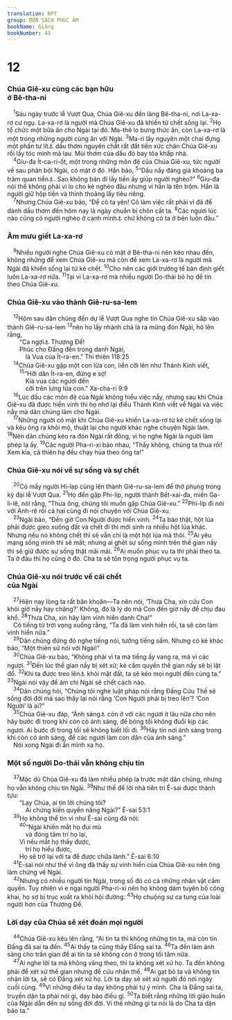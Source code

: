 ```yaml
---
translation: BPT
group: BỐN SÁCH PHÚC ÂM
bookName: Giăng 
bookNumber: 43
---
```


<div class="title"><h1>12</h1><h3>Chúa Giê-xu cùng các bạn hữu<br/>ở Bê-tha-ni</h3></div>
<span class="verse gi_12_1"> <sup>1</sup>Sáu ngày trước lễ Vượt Qua, Chúa Giê-xu đến làng Bê-tha-ni, nơi La-xa-rơ cư ngụ. La-xa-rơ là người mà Chúa Giê-xu đã khiến từ chết sống lại.</span>
<span class="verse gi_12_2"><sup>2</sup>Họ tổ chức một bữa ăn cho Ngài tại đó. Ma-thê lo bưng thức ăn, còn La-xa-rơ là một trong những người cùng ăn với Ngài.</span>
<span class="verse gi_12_3"><sup>3</sup>Ma-ri lấy nguyên một chai đựng một phần tư lít<a data-toggle="tooltip" data-placement="bottom" title="Nguyên văn, “litra” hay một cân La-mã, khoảng 327 gờ-ram.">⚓</a> dầu thơm nguyên chất rất đắt tiền xức chân Chúa Giê-xu rồi lấy tóc mình mà lau. Mùi thơm của dầu đó bay tỏa khắp nhà.<br/></span>
<span class="verse gi_12_4"> <sup>4</sup>Giu-đa Ít-ca-ri-ốt, một trong những môn đệ của Chúa Giê-xu, tức người về sau phản bội Ngài, có mặt ở đó. Hắn bảo,</span>
<span class="verse gi_12_5"><sup>5</sup>“Dầu nầy đáng giá khoảng ba trăm quan tiền<a data-toggle="tooltip" data-placement="bottom" title="Nguyên văn, “300 đơ-na-ri (đồng bạc).” Một đơ-ra-ri La-mã là lương công nhật trung bình. Món tiền nầy tương đương với một năm lương làm việc của một công nhân.">⚓</a>. Sao không bán đi lấy tiền ấy giúp người nghèo?”</span>
<span class="verse gi_12_6"><sup>6</sup>Giu-đa nói thế không phải vì lo cho kẻ nghèo đâu nhưng vì hắn là tên trộm. Hắn là người giữ hộp tiền và thỉnh thoảng lấy tiêu riêng.<br/></span>
<span class="verse gi_12_7"> <sup>7</sup>Nhưng Chúa Giê-xu bảo, “Để cô ta yên! Cô làm việc rất phải vì đã để dành dầu thơm đến hôm nay là ngày chuẩn bị chôn cất ta.</span>
<span class="verse gi_12_8"><sup>8</sup>Các ngươi lúc nào cũng có người nghèo ở cạnh mình<a data-toggle="tooltip" data-placement="bottom" title="Xem Phục 15:11.">⚓</a> chứ không có ta ở bên luôn đâu.”<br/></span>
<div class="title"><h3>Âm mưu giết La-xa-rơ</h3></div>
<span class="verse gi_12_9"> <sup>9</sup>Nhiều người nghe Chúa Giê-xu có mặt ở Bê-tha-ni nên kéo nhau đến, không những để xem Chúa Giê-xu mà còn để xem La-xa-rơ là người mà Ngài đã khiến sống lại từ kẻ chết.</span>
<span class="verse gi_12_10"><sup>10</sup>Cho nên các giới trưởng tế bàn định giết luôn La-xa-rơ nữa.</span>
<span class="verse gi_12_11"><sup>11</sup>Tại vì La-xa-rơ mà nhiều người Do-thái bỏ họ để tin theo Chúa Giê-xu.<br/></span>
<div class="title"><h3>Chúa Giê-xu vào thành Giê-ru-sa-lem</h3></div>
<span class="verse gi_12_12"> <sup>12</sup>Hôm sau dân chúng đến dự lễ Vượt Qua nghe tin Chúa Giê-xu sắp vào thành Giê-ru-sa-lem</span>
<span class="verse gi_12_13"><sup>13</sup>nên họ lấy nhành chà là ra mừng đón Ngài, hô lên rằng,<br/>  “Ca ngợi<a data-toggle="tooltip" data-placement="bottom" title="Nguyên văn, “Hô-sa-na,” một từ ngữ Hê-bơ-rơ dùng trong khi cầu xin Thượng Đế giúp đỡ. Ở đây từ ngữ nầy có thể có nghĩa là reo hò ca tụng Thượng Đế hay Đấng Cứu Thế của Ngài.">⚓</a> Thượng Đế!<br/>  Phúc cho Đấng đến trong danh Ngài,<br/>   là Vua của Ít-ra-en.” Thi thiên 118:25<br/></span>
<span class="verse gi_12_14"> <sup>14</sup>Chúa Giê-xu gặp một con lừa con, liền cỡi lên như Thánh Kinh viết,<br/></span>
<span class="verse gi_12_15">  <sup>15</sup>“Hỡi dân Ít-ra-en, đừng e sợ!<br/>   Kìa vua các ngươi đến<br/>   cỡi trên lưng lừa con.” Xa-cha-ri 9:9<br/></span>
<span class="verse gi_12_16"> <sup>16</sup>Lúc đầu các môn đệ của Ngài không hiểu việc nầy, nhưng sau khi Chúa Giê-xu đã được hiển vinh thì họ nhớ lại điều Thánh Kinh viết về Ngài và việc nầy mà dân chúng làm cho Ngài.<br/></span>
<span class="verse gi_12_17"> <sup>17</sup>Những người có mặt khi Chúa Giê-xu khiến La-xa-rơ từ kẻ chết sống lại và kêu ông ra khỏi mộ, thuật lại cho người khác nghe chuyện Ngài làm.</span>
<span class="verse gi_12_18"><sup>18</sup>Nên dân chúng kéo ra đón Ngài rất đông, vì họ nghe Ngài là người làm phép lạ ấy.</span>
<span class="verse gi_12_19"><sup>19</sup>Các người Pha-ri-xi bảo nhau, “Thấy không, chúng ta thua rồi! Xem kìa, cả thiên hạ đều chạy hùa theo ông ta!”<br/></span>
<div class="title"><h3>Chúa Giê-xu nói về sự sống và sự chết</h3></div>
<span class="verse gi_12_20"> <sup>20</sup>Có mấy người Hi-lạp cũng lên thành Giê-ru-sa-lem để thờ phụng trong kỳ đại lễ Vượt Qua.</span>
<span class="verse gi_12_21"><sup>21</sup>Họ đến gặp Phi-líp, người thành Bết-xai-đa, miền Ga-li-lê, nói rằng, “Thưa ông, chúng tôi muốn gặp Chúa Giê-xu.”</span>
<span class="verse gi_12_22"><sup>22</sup>Phi-líp đi nói với Anh-rê rồi cả hai cùng đi nói chuyện với Chúa Giê-xu.<br/></span>
<span class="verse gi_12_23"> <sup>23</sup>Ngài bảo, “Đến giờ Con Người được hiển vinh.</span>
<span class="verse gi_12_24"><sup>24</sup>Ta bảo thật, hột lúa phải được gieo xuống đất và chết đi thì mới sinh ra nhiều hột lúa khác. Nhưng nếu nó không chết thì sẽ vẫn chỉ là một hột lúa mà thôi.</span>
<span class="verse gi_12_25"><sup>25</sup>Ai yêu mạng sống mình thì sẽ mất; nhưng ai ghét sự sống mình trên thế gian nầy thì sẽ giữ được sự sống thật mãi mãi.</span>
<span class="verse gi_12_26"><sup>26</sup>Ai muốn phục vụ ta thì phải theo ta. Ta ở đâu thì họ cũng ở đó. Cha ta sẽ tôn trọng người phục vụ ta.<br/></span>
<div class="title"><h3>Chúa Giê-xu nói trước về cái chết<br/>của Ngài</h3></div>
<span class="verse gi_12_27"> <sup>27</sup>Hiện nay lòng ta rất băn khoăn—Ta nên nói, ‘Thưa Cha, xin cứu Con khỏi giờ nầy hay chăng?’ Không, đó là lý do mà Con đến giờ nầy để chịu đau khổ.</span>
<span class="verse gi_12_28"><sup>28</sup>Thưa Cha, xin hãy làm vinh hiển danh Cha!”<br/> Có tiếng từ trời vọng xuống rằng, “Ta đã làm vinh hiển rồi, ta sẽ còn làm vinh hiển nữa.”<br/></span>
<span class="verse gi_12_29"> <sup>29</sup>Dân chúng đứng đó nghe tiếng nói, tưởng tiếng sấm. Nhưng có kẻ khác bảo, “Một thiên sứ nói với Ngài!”<br/></span>
<span class="verse gi_12_30"> <sup>30</sup>Chúa Giê-xu bảo, “Không phải vì ta mà tiếng ấy vang ra, mà vì các ngươi.</span>
<span class="verse gi_12_31"><sup>31</sup>Đến lúc thế gian nầy bị xét xử; kẻ cầm quyền thế gian nầy sẽ bị lật đổ.</span>
<span class="verse gi_12_32"><sup>32</sup>Khi ta được treo lên<a data-toggle="tooltip" data-placement="bottom" title="Nghĩa là bị đóng đinh vào thập tự giá và treo lên để cho chết. Cũng có nghĩa thứ hai: được “mang lên” từ cõi chết đến thiên đàng. Xem thêm câu 34.">⚓</a> khỏi mặt đất, ta sẽ kéo mọi người đến cùng ta.”</span>
<span class="verse gi_12_33"><sup>33</sup>Ngài nói vậy để ám chỉ Ngài sẽ chết cách nào.<br/></span>
<span class="verse gi_12_34"> <sup>34</sup>Dân chúng hỏi, “Chúng tôi nghe luật pháp nói rằng Đấng Cứu Thế sẽ sống đời đời mà sao thầy lại nói rằng ‘Con Người phải bị treo lên’? ‘Con Người’ là ai?”<br/></span>
<span class="verse gi_12_35"> <sup>35</sup>Chúa Giê-xu đáp, “Ánh sáng<a data-toggle="tooltip" data-placement="bottom" title="Đây có nghĩa là Chúa Cứu Thế theo Gi 1:5-9. Ngoài ra cũng có nghĩa là dấu hiệu về lòng nhân từ và chân thật, những đặc tính của Chúa Cứu Thế và của nước Ngài.">⚓</a> còn ở với các ngươi ít lâu nữa cho nên hãy bước đi trong khi còn có ánh sáng, để bóng tối không đuổi kịp các ngươi. Ai bước đi trong tối sẽ không biết lối đi.</span>
<span class="verse gi_12_36"><sup>36</sup>Hãy tin nơi ánh sáng trong khi còn có ánh sáng, để các ngươi làm con dân của ánh sáng.”<br/> Nói xong Ngài đi ẩn mình xa họ.<br/></span>
<div class="title"><h3>Một số người Do-thái vẫn không chịu tin</h3></div>
<span class="verse gi_12_37"> <sup>37</sup>Mặc dù Chúa Giê-xu đã làm nhiều phép lạ trước mặt dân chúng, nhưng họ vẫn không chịu tin Ngài.</span>
<span class="verse gi_12_38"><sup>38</sup>Như thế để lời nhà tiên tri Ê-sai được thành tựu:<br/>  “Lạy Chúa, ai tin lời chúng tôi?<br/>   Ai chứng kiến quyền năng Ngài?” Ê-sai 53:1<br/></span>
<span class="verse gi_12_39"> <sup>39</sup>Họ không thể tin vì như Ê-sai cũng đã nói:<br/></span>
<span class="verse gi_12_40">  <sup>40</sup>“Ngài khiến mắt họ đui mù<br/>   và đóng tâm trí họ lại,<br/>  Vì nếu mắt họ thấy được,<br/>   trí họ hiểu được,<br/>  Họ sẽ trở lại với ta để được chữa lành.” Ê-sai 6:10<br/></span>
<span class="verse gi_12_41"> <sup>41</sup>Ê-sai nói như thế vì ông đã thấy sự vinh hiển của Chúa Giê-xu nên ông làm chứng về Ngài.<br/></span>
<span class="verse gi_12_42"> <sup>42</sup>Nhưng có nhiều người tin Ngài, trong số đó có cả những nhân vật cầm quyền. Tuy nhiên vì e ngại người Pha-ri-xi nên họ không dám tuyên bố công khai, họ sợ bị trục xuất ra khỏi hội đường.</span>
<span class="verse gi_12_43"><sup>43</sup>Họ chuộng sự ca tụng của loài người hơn của Thượng Đế.<br/></span>
<div class="title"><h3>Lời dạy của Chúa sẽ xét đoán mọi người</h3></div>
<span class="verse gi_12_44"> <sup>44</sup>Chúa Giê-xu kêu lên rằng, “Ai tin ta thì không những tin ta, mà còn tin Đấng đã sai ta đến.</span>
<span class="verse gi_12_45"><sup>45</sup>Ai thấy ta cũng thấy Đấng sai ta.</span>
<span class="verse gi_12_46"><sup>46</sup>Ta đến làm ánh sáng cho trần gian để ai tin ta sẽ không còn ở trong tối tăm nữa.<br/></span>
<span class="verse gi_12_47"> <sup>47</sup>Ai nghe lời ta mà không vâng theo, thì ta không xét xử họ. Ta đến không phải để xét xử thế gian nhưng để cứu nhân thế.</span>
<span class="verse gi_12_48"><sup>48</sup>Ai gạt bỏ ta và không tin nhận lời ta, sẽ có Đấng xét xử họ. Lời ta dạy sẽ xét xử người đó nơi ngày cuối cùng.</span>
<span class="verse gi_12_49"><sup>49</sup>Vì những điều ta dạy không phải tự ý mình. Cha là Đấng sai ta, truyền dặn ta phải nói gì, dạy bảo điều gì.</span>
<span class="verse gi_12_50"><sup>50</sup>Ta biết rằng những lời giáo huấn của Ngài dẫn đến sự sống đời đời. Vì thế những gì ta nói là do Cha ta dặn bảo ta.”<br/></span>

